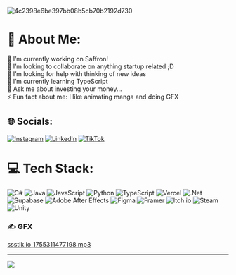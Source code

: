 ![4c2398e6be397bb08b5cb70b2192d730](https://github.com/user-attachments/assets/e744b0dd-f08e-41d1-8379-baa4481c66fc)

# 💫 About Me:
🔭 I’m currently working on Saffron! <br>👯 I’m looking to collaborate on anything startup related ;D<br>🤝 I’m looking for help with thinking of new ideas<br>🌱 I’m currently learning TypeScript<br>💬 Ask me about investing your money...<br>⚡ Fun fact about me: I like animating manga and doing GFX


## 🌐 Socials:
[![Instagram](https://img.shields.io/badge/Instagram-%23E4405F.svg?logo=Instagram&logoColor=white)](https://instagram.com/_ke.vn) [![LinkedIn](https://img.shields.io/badge/LinkedIn-%230077B5.svg?logo=linkedin&logoColor=white)](https://linkedin.com/in/kevinchonus) [![TikTok](https://img.shields.io/badge/TikTok-%23000000.svg?logo=TikTok&logoColor=white)](https://tiktok.com/@k.uro) 

# 💻 Tech Stack:
![C#](https://img.shields.io/badge/c%23-%23239120.svg?style=for-the-badge&logo=csharp&logoColor=white) ![Java](https://img.shields.io/badge/java-%23ED8B00.svg?style=for-the-badge&logo=openjdk&logoColor=white) ![JavaScript](https://img.shields.io/badge/javascript-%23323330.svg?style=for-the-badge&logo=javascript&logoColor=%23F7DF1E) ![Python](https://img.shields.io/badge/python-3670A0?style=for-the-badge&logo=python&logoColor=ffdd54) ![TypeScript](https://img.shields.io/badge/typescript-%23007ACC.svg?style=for-the-badge&logo=typescript&logoColor=white) ![Vercel](https://img.shields.io/badge/vercel-%23000000.svg?style=for-the-badge&logo=vercel&logoColor=white) ![.Net](https://img.shields.io/badge/.NET-5C2D91?style=for-the-badge&logo=.net&logoColor=white) ![Supabase](https://img.shields.io/badge/Supabase-3ECF8E?style=for-the-badge&logo=supabase&logoColor=white) ![Adobe After Effects](https://img.shields.io/badge/Adobe%20After%20Effects-9999FF.svg?style=for-the-badge&logo=Adobe%20After%20Effects&logoColor=white) ![Figma](https://img.shields.io/badge/figma-%23F24E1E.svg?style=for-the-badge&logo=figma&logoColor=white) ![Framer](https://img.shields.io/badge/Framer-black?style=for-the-badge&logo=framer&logoColor=blue) ![Itch.io](https://img.shields.io/badge/Itch-%23FF0B34.svg?style=for-the-badge&logo=Itch.io&logoColor=white) ![Steam](https://img.shields.io/badge/steam-%23000000.svg?style=for-the-badge&logo=steam&logoColor=white) ![Unity](https://img.shields.io/badge/unity-%23000000.svg?style=for-the-badge&logo=unity&logoColor=white)

### ✍️ GFX
[ssstik.io_1755311477198.mp3](https://github.com/user-attachments/files/21806690/ssstik.io_1755311477198.mp3)


---
[![](https://visitcount.itsvg.in/api?id=kogunstack&icon=0&color=0)](https://visitcount.itsvg.in)

<!-- Proudly created with GPRM ( https://gprm.itsvg.in ) -->

